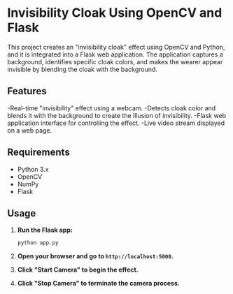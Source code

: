 # Invisibility Cloak Using OpenCV and Flask

This project creates an "invisibility cloak" effect using OpenCV and Python, and it is integrated into a Flask web application. The application captures a background, identifies specific cloak colors, and makes the wearer appear invisible by blending the cloak with the background.

## Features

-Real-time "invisibility" effect using a webcam.
-Detects cloak color and blends it with the background to create the illusion of invisibility.
-Flask web application interface for controlling the effect.
-Live video stream displayed on a web page.

## Requirements

- Python 3.x
- OpenCV
- NumPy
- Flask

## Usage

1. **Run the Flask app:**

    ```bash
    python app.py
    ```

2. **Open your browser and go to `http://localhost:5000`.**

3. **Click "Start Camera" to begin the effect.**

4. **Click "Stop Camera" to terminate the camera process.**

